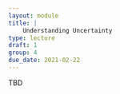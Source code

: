 ```yaml
---
layout: module
title: |
    Understanding Uncertainty
type: lecture
draft: 1
group: 4
due_date: 2021-02-22
---
```


TBD